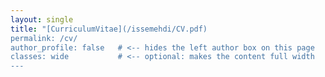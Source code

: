 ```yaml
---
layout: single
title: "[CurriculumVitae](/issemehdi/CV.pdf)
permalink: /cv/
author_profile: false   # <-- hides the left author box on this page
classes: wide           # <-- optional: makes the content full width
---
```

 
